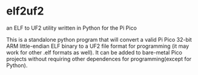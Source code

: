 # elf2uf2
 an ELF to UF2 utility written in Python for the Pi Pico

This is a standalone python program that will convert a valid Pi Pico 32-bit ARM little-endian ELF binary to a UF2 file format for programming (it may work for other .elf formats as well).  It can be added to bare-metal Pico projects without requiring other dependences for programming(except for Python).
